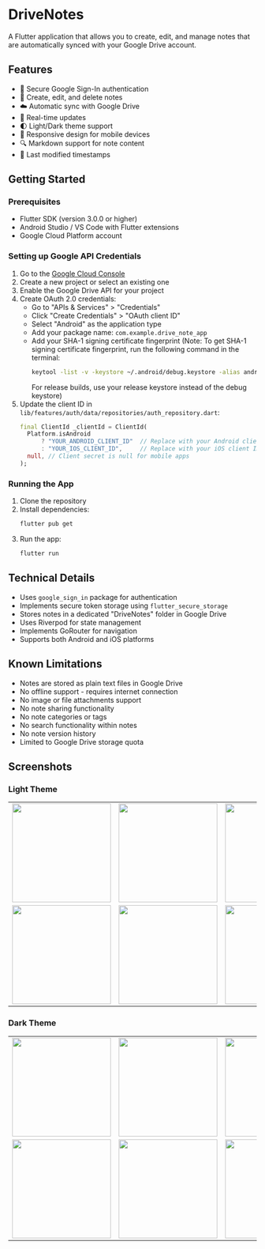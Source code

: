 # DriveNotes

A Flutter application that allows you to create, edit, and manage notes that are automatically synced with your Google Drive account.

## Features

- 🔐 Secure Google Sign-In authentication
- 📝 Create, edit, and delete notes
- ☁️ Automatic sync with Google Drive
- 🔄 Real-time updates
- 🌓 Light/Dark theme support
- 📱 Responsive design for mobile devices
- 🔍 Markdown support for note content
- 📅 Last modified timestamps

## Getting Started

### Prerequisites

- Flutter SDK (version 3.0.0 or higher)
- Android Studio / VS Code with Flutter extensions
- Google Cloud Platform account

### Setting up Google API Credentials

1. Go to the [Google Cloud Console](https://console.cloud.google.com/)
2. Create a new project or select an existing one
3. Enable the Google Drive API for your project
4. Create OAuth 2.0 credentials:
   - Go to "APIs & Services" > "Credentials"
   - Click "Create Credentials" > "OAuth client ID"
   - Select "Android" as the application type
   - Add your package name: `com.example.drive_note_app`
   - Add your SHA-1 signing certificate fingerprint
     (Note: To get SHA-1 signing certificate fingerprint, run the following command in the terminal:
     ```bash
     keytool -list -v -keystore ~/.android/debug.keystore -alias androiddebugkey -storepass android -keypass android
     ```
     For release builds, use your release keystore instead of the debug keystore)
5. Update the client ID in `lib/features/auth/data/repositories/auth_repository.dart`:
   ```dart
   final ClientId _clientId = ClientId(
     Platform.isAndroid
         ? "YOUR_ANDROID_CLIENT_ID"  // Replace with your Android client ID
         : "YOUR_IOS_CLIENT_ID",     // Replace with your iOS client ID if needed
     null, // Client secret is null for mobile apps
   );
   ```

### Running the App

1. Clone the repository
2. Install dependencies:
   ```bash
   flutter pub get
   ```
3. Run the app:
   ```bash
   flutter run
   ```

## Technical Details

- Uses `google_sign_in` package for authentication
- Implements secure token storage using `flutter_secure_storage`
- Stores notes in a dedicated "DriveNotes" folder in Google Drive
- Uses Riverpod for state management
- Implements GoRouter for navigation
- Supports both Android and iOS platforms

## Known Limitations

- Notes are stored as plain text files in Google Drive
- No offline support - requires internet connection
- No image or file attachments support
- No note sharing functionality
- No note categories or tags
- No search functionality within notes
- No note version history
- Limited to Google Drive storage quota

## Screenshots

### Light Theme

<table>
  <tr>
    <td><img src="https://github.com/user-attachments/assets/9d88bdde-2609-45c1-b997-95a5deca6dfa" width="200"></td>
    <td><img src="https://github.com/user-attachments/assets/b56b4c63-59ef-4e2e-a8c4-218df3223b51" width="200"></td>
    <td><img src="https://github.com/user-attachments/assets/a40b5677-fb82-4ed6-b7d1-d36332d6435e" width="200"></td>
  </tr>
  <tr>
    <td><img src="https://github.com/user-attachments/assets/41db2348-9f1a-4356-af81-0a125c1662cd" width="200"></td>
    <td><img src="https://github.com/user-attachments/assets/bfbcb895-261e-4a95-a7e9-c1faef401659" width="200"></td>
    <td><img src="https://github.com/user-attachments/assets/881cddcb-b7ab-417e-b4f6-4d4b512ea521" width="200"></td>
  </tr>
</table>

### Dark Theme

<table>
  <tr>
    <td><img src="https://github.com/user-attachments/assets/149a49ba-eda3-4397-8bfe-cf987108d787" width="200"></td>
    <td><img src="https://github.com/user-attachments/assets/00653278-2fae-4799-9afc-c9076fd6f0a6" width="200"></td>
    <td><img src="https://github.com/user-attachments/assets/24fb4d2c-6242-44c9-80de-debeabcbdb74" width="200"></td>
  </tr>
  <tr>
    <td><img src="https://github.com/user-attachments/assets/f9977c7a-2e2a-441e-a25f-6ae672b6ef01" width="200"></td>
    <td><img src="https://github.com/user-attachments/assets/a84d41f0-21ef-46e3-8716-b507e15f4e27" width="200"></td>
    <td><img src="https://github.com/user-attachments/assets/2606fa11-b24d-4a57-815b-b2b47cd18958" width="200"></td>
  </tr>
</table>


